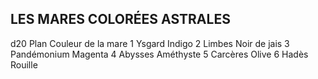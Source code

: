 ## LES MARES COLORÉES ASTRALES


d20 Plan Couleur de la mare
1 Ysgard Indigo
2  Limbes Noir de jais
3 Pandémonium Magenta
4 Abysses Améthyste
5 Carcères Olive
6 Hadès Rouille